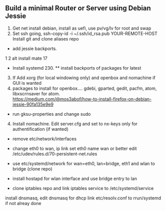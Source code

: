 ## Build a minimal Router or Server using Debian Jessie

1. Get net install debian, install as uefi, use pv/vg/lv for root and swap
2. Set ssh going,  ssh-copy-id -i ~/.ssh/id_rsa.pub YOUR-REMOTE-HOST
Install git and clone aliases repo
*  add jessie backports.  

1 2 alt install mate 17

*  Install systemd  230.
** install backports of packages for latest
3. If Add xorg (for local windowing only) and openbox and nomachine if GUI is wanted
4. packages to install for openbox.... gdebi, gparted, gedit, pacfm, atom, libxscrnsaver for atom.  
https://medium.com/@mos3abof/how-to-install-firefox-on-debian-jessie-90fa135e9e9
*  run gksu-properties and change sudo
4. Install nomachine.  Edit server.cfg and set to nx-keys only for authentification (if wanted)
*  remove etc/network/interfaces
*  change eth0 to wan,   ip link set eth0 name wan  or
better edit /etc/udev/rules.d/70-persistent-net.rules

*  use etc/systemd/network for wan=eth0, lan=bridge, eth1 and wlan to bridge  (clone repo)
*  install hostapd for wlan interface and use bridge entry to lan
* clone iptables repo and link iptables service to /etc/systemd/service

install dnsmasq,  edit dnsmasq for dhcp
link etc/resolv.conf to rrun/systemd if not alreay done
